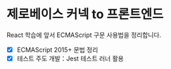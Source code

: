 # 제로베이스 커넥 to 프론트엔드

React 학습에 앞서 ECMAScript 구문 사용법을 정리합니다.

- [x] ECMAScript 2015+ 문법 정리
- [x] 테스트 주도 개발：Jest 테스트 러너 활용